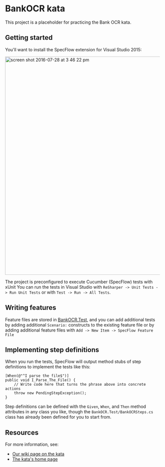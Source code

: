 # BankOCR kata

This project is a placeholder for practicing the Bank OCR kata.

## Getting started

You'll want to install the SpecFlow extension for Visual Studio 2015:

<img width="709" alt="screen shot 2016-07-28 at 3 46 22 pm" src="https://cloud.githubusercontent.com/assets/4039018/17228800/54dcd988-54da-11e6-98ca-137650891782.png">

The project is preconfigured to execute Cucumber (SpecFlow) tests with xUnit You can run
the tests in Visual Studio with `ReSharper -> Unit Tests -> Run Unit Tests` or with `Test -> Run -> All Tests`.

## Writing features

Feature files are stored in [BankOCR.Test](BankOCR.Test),
and you can add additional tests by adding additional `Scenario:` constructs to
the existing feature file or by adding additional feature files with `Add -> New Item -> SpecFlow Feature File`

## Implementing step definitions

When you run the tests, SpecFlow will output method stubs of step definitions
to implement the tests like this:

```
[When(@"^I parse the file$")]
public void I_Parse_The_File() {
    // Write code here that turns the phrase above into concrete actions
    throw new PendingStepException();
}
```

Step definitions can be defined with the `Given`, `When`, and `Then` method
attributes in any class you like, though the `BankOCR.Test/BankOCRSteps.cs`
class has already been defined for you to start from.

## Resources

For more information, see:

* [Our wiki page on the kata](https://github.com/testdouble/contributing-tests/wiki/Bank-OCR-Kata-in-Cucumber)
* [The kata's home page](http://www.codingdojo.org/cgi-bin/index.pl?KataBankOCR)
